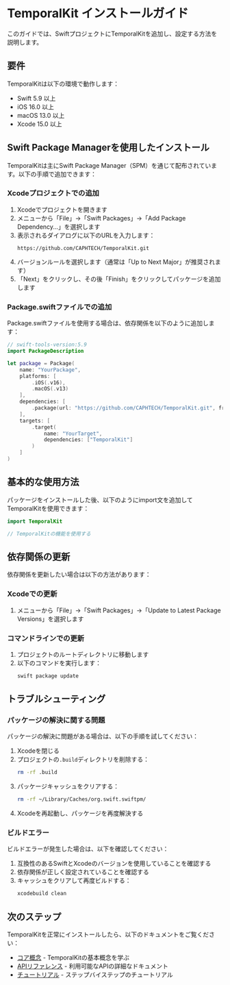 # TemporalKit インストールガイド

このガイドでは、SwiftプロジェクトにTemporalKitを追加し、設定する方法を説明します。

## 要件

TemporalKitは以下の環境で動作します：

- Swift 5.9 以上
- iOS 16.0 以上
- macOS 13.0 以上
- Xcode 15.0 以上

## Swift Package Managerを使用したインストール

TemporalKitは主にSwift Package Manager（SPM）を通じて配布されています。以下の手順で追加できます：

### Xcodeプロジェクトでの追加

1. Xcodeでプロジェクトを開きます
2. メニューから「File」→「Swift Packages」→「Add Package Dependency...」を選択します
3. 表示されるダイアログに以下のURLを入力します：
   ```
   https://github.com/CAPHTECH/TemporalKit.git
   ```
4. バージョンルールを選択します（通常は「Up to Next Major」が推奨されます）
5. 「Next」をクリックし、その後「Finish」をクリックしてパッケージを追加します

### Package.swiftファイルでの追加

Package.swiftファイルを使用する場合は、依存関係を以下のように追加します：

```swift
// swift-tools-version:5.9
import PackageDescription

let package = Package(
    name: "YourPackage",
    platforms: [
        .iOS(.v16),
        .macOS(.v13)
    ],
    dependencies: [
        .package(url: "https://github.com/CAPHTECH/TemporalKit.git", from: "0.1.0")
    ],
    targets: [
        .target(
            name: "YourTarget",
            dependencies: ["TemporalKit"]
        )
    ]
)
```

## 基本的な使用方法

パッケージをインストールした後、以下のようにimport文を追加してTemporalKitを使用できます：

```swift
import TemporalKit

// TemporalKitの機能を使用する
```

## 依存関係の更新

依存関係を更新したい場合は以下の方法があります：

### Xcodeでの更新
1. メニューから「File」→「Swift Packages」→「Update to Latest Package Versions」を選択します

### コマンドラインでの更新
1. プロジェクトのルートディレクトリに移動します
2. 以下のコマンドを実行します：
   ```bash
   swift package update
   ```

## トラブルシューティング

### パッケージの解決に関する問題

パッケージの解決に問題がある場合は、以下の手順を試してください：

1. Xcodeを閉じる
2. プロジェクトの`.build`ディレクトリを削除する：
   ```bash
   rm -rf .build
   ```
3. パッケージキャッシュをクリアする：
   ```bash
   rm -rf ~/Library/Caches/org.swift.swiftpm/
   ```
4. Xcodeを再起動し、パッケージを再度解決する

### ビルドエラー

ビルドエラーが発生した場合は、以下を確認してください：

1. 互換性のあるSwiftとXcodeのバージョンを使用していることを確認する
2. 依存関係が正しく設定されていることを確認する
3. キャッシュをクリアして再度ビルドする：
   ```bash
   xcodebuild clean
   ```

## 次のステップ

TemporalKitを正常にインストールしたら、以下のドキュメントをご覧ください：

- [コア概念](./CoreConcepts.md) - TemporalKitの基本概念を学ぶ
- [APIリファレンス](./APIReference.md) - 利用可能なAPIの詳細なドキュメント
- [チュートリアル](./Tutorials/README.md) - ステップバイステップのチュートリアル 
